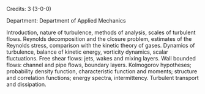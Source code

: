 Credits: 3 (3-0-0)

Department: Department of Applied Mechanics

Introduction, nature of turbulence, methods of analysis, scales of turbulent flows. Reynolds decomposition and the closure problem, estimates of the Reynolds stress, comparison with the kinetic theory of gases. Dynamics of turbulence, balance of kinetic energy, vorticity dynamics, scalar fluctuations. Free shear flows: jets, wakes and mixing layers. Wall bounded flows: channel and pipe flows, boundary layers. Kolmogorov hypotheses; probability density function, characteristic function and moments; structure and correlation functions; energy spectra, intermittency. Turbulent transport and dissipation.